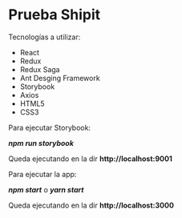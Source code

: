 # Prueba Shipit

<p>Tecnologías a utilizar:</p>
<ul>
  <li>React</li>
  <li>Redux</li>
  <li>Redux Saga</li>
  <li>Ant Desging Framework</li>
  <li>Storybook</li>
  <li>Axios</li>
  <li>HTML5</li>
  <li>CSS3</li>
</ul>

<p>Para ejecutar Storybook:</p>

<em><strong>npm run storybook</strong></em>

Queda ejecutando en la dir <strong>http://localhost:9001</strong>

<p>Para ejecutar la app:</p>

<em><strong>npm start</strong></em> o <em><strong>yarn start</strong></em>

Queda ejecutando en la dir <strong>http://localhost:3000</strong>
